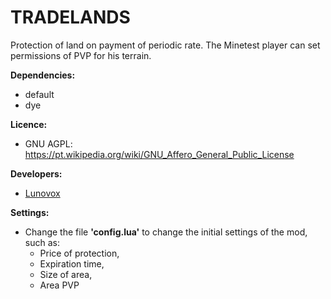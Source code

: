 # TRADELANDS

Protection of land on payment of periodic rate. The Minetest player can set permissions of PVP for his terrain.

**Dependencies:**
  * default
  * dye
  
**Licence:**
 * GNU AGPL: https://pt.wikipedia.org/wiki/GNU_Affero_General_Public_License

**Developers:**
 * [Lunovox](mailto:lunovox@openmailbox.org)

**Settings:**
  * Change the file **'config.lua'** to change the initial settings of the mod, such as:
	* Price of protection,
	* Expiration time,
	* Size of area,
	* Area PVP
